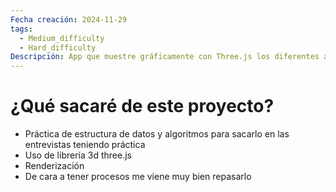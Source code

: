 ```yaml
---
Fecha creación: 2024-11-29
tags:
  - Medium_difficulty
  - Hard_difficulty
Descripción: App que muestre gráficamente con Three.js los diferentes algoritmos de estructura de datos (DSA)
---
```

# ¿Qué sacaré de este proyecto?
- Práctica de estructura de datos y algoritmos para sacarlo en las entrevistas teniendo práctica
- Uso de librería 3d three.js
- Renderización
- De cara a tener procesos me viene muy bien repasarlo